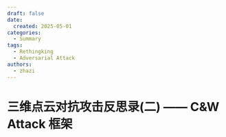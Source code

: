 ```yaml
---
draft: false
date:
  created: 2025-05-01
categories:
  - Summary
tags:
  - Rethingking
  - Adversarial Attack
authors:
  - zhazi
---
```


# 三维点云对抗攻击反思录(二) —— C&W Attack 框架

